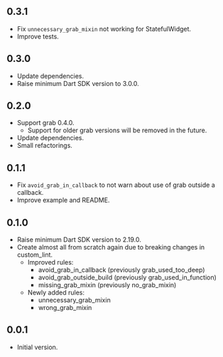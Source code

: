 ## 0.3.1

- Fix `unnecessary_grab_mixin` not working for StatefulWidget.
- Improve tests.

## 0.3.0

- Update dependencies.
- Raise minimum Dart SDK version to 3.0.0.

## 0.2.0

- Support grab 0.4.0.
    - Support for older grab versions will be removed in the future.
- Update dependencies.
- Small refactorings.

## 0.1.1

- Fix `avoid_grab_in_callback` to not warn about use of grab outside a callback.
- Improve example and README.

## 0.1.0

- Raise minimum Dart SDK version to 2.19.0.
- Create almost all from scratch again due to breaking changes in custom_lint.
    - Improved rules:
        - avoid_grab_in_callback (previously grab_used_too_deep)
        - avoid_grab_outside_build (previously grab_used_in_function)
        - missing_grab_mixin (previously no_grab_mixin)
    - Newly added rules:
        - unnecessary_grab_mixin
        - wrong_grab_mixin

## 0.0.1

- Initial version.
